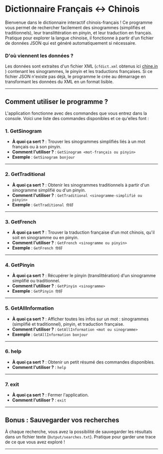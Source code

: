 # Dictionnaire Français <-> Chinois

Bienvenue dans le dictionnaire interactif chinois-français ! Ce programme vous permet de rechercher facilement des sinogrammes (simplifiés et traditionnels), leur translittération en pinyin, et leur traduction en français. Pratique pour explorer la langue chinoise, il fonctionne à partir d'un fichier de données JSON qui est généré automatiquement si nécessaire.

### D'où viennent les données ?

Les données sont extraites d'un fichier XML (`cfdict.xml` obtenus ici [chine.in](https://chine.in/mandarin/dictionnaire/CFDICT/) ) contenant les sinogrammes, le pinyin et les traductions françaises. Si ce fichier JSON n'existe pas déjà, le programme le crée au démarrage en transformant les données du XML en un format lisible.

---

## Comment utiliser le programme ?

L'application fonctionne avec des commandes que vous entrez dans la console. Voici une liste des commandes disponibles et ce qu'elles font :

### **1. GetSinogram**

- **À quoi ça sert ?** : Trouver les sinogrammes simplifiés liés à un mot français ou à son pinyin.
- **Comment l'utiliser ?** : `GetSinogram <mot-français ou pinyin>`
- **Exemple** : `GetSinogram bonjour`

---

### **2. GetTraditional**

- **À quoi ça sert ?** : Obtenir les sinogrammes traditionnels à partir d'un sinogramme simplifié ou d'un pinyin.
- **Comment l'utiliser ?** : `GetTraditional <sinogramme-simplifié ou pinyin>`
- **Exemple** : `GetTraditional 你好`

---

### **3. GetFrench**

- **À quoi ça sert ?** : Trouver la traduction française d'un mot chinois, qu'il soit en sinogramme ou en pinyin.
- **Comment l'utiliser ?** : `GetFrench <sinogramme ou pinyin>`
- **Exemple** : `GetFrench 你好`

---

### **4. GetPinyin**

- **À quoi ça sert ?** : Récupérer le pinyin (translittération) d'un sinogramme simplifié ou traditionnel.
- **Comment l'utiliser ?** : `GetPinyin <sinogramme>`
- **Exemple** : `GetPinyin 你好`

---

### **5. GetAllInformation**

- **À quoi ça sert ?** : Afficher toutes les infos sur un mot : sinogrammes (simplifié et traditionnel), pinyin, et traduction française.
- **Comment l'utiliser ?** : `GetAllInformation <mot ou sinogramme>`
- **Exemple** : `GetAllInformation bonjour`

---

### **6. help**

- **À quoi ça sert ?** : Obtenir un petit résumé des commandes disponibles.
- **Comment l'utiliser ?** : `help`

---

### **7. exit**

- **À quoi ça sert ?** : Fermer l'application.
- **Comment l'utiliser ?** : `exit`

---

## Bonus : Sauvegarder vos recherches

À chaque recherche, vous avez la possibilité de sauvegarder les résultats dans un fichier texte (`Output/searches.txt`). Pratique pour garder une trace de ce que vous avez exploré !

---
